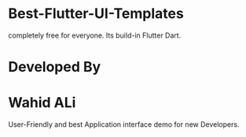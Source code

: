 # Best-Flutter-UI-Templates
completely free for everyone. Its build-in Flutter Dart.



# Developed By
# Wahid ALi
User-Friendly and best Application interface demo for new Developers.

